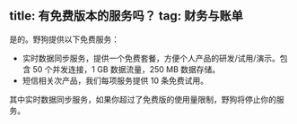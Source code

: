 title: 有免费版本的服务吗？
tag: 财务与账单
---
是的。野狗提供以下免费服务：

- 实时数据同步服务，提供一个免费套餐，方便个人产品的研发/试用/演示。包含 50 个并发连接，1 GB 数据流量，250 MB 数据存储。
- 短信相关次产品，我们每项服务提供 10 条免费试用。

其中实时数据同步服务，如果你超过了免费版的使用量限制，野狗将停止你的服务。





